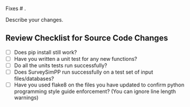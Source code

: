 Fixes # .

Describe your changes.

## Review Checklist for Source Code Changes

- [ ] Does pip install still work?
- [ ] Have you written a unit test for any new functions?
- [ ] Do all the units tests run successfully?
- [ ] Does SurveySimPP run successfully on a test set of input files/databases?
- [ ] Have you used flake8 on the files you have updated to confirm python programming style guide enforcement? (You can ignore line length warnings)
